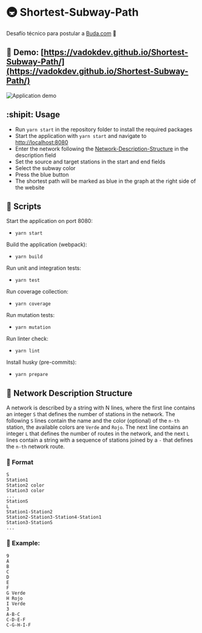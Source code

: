 # :metro: Shortest-Subway-Path

Desafío técnico para postular a [Buda.com](https://www.buda.com/) :tada:

## :space_invader: Demo: [https://vadokdev.github.io/Shortest-Subway-Path/](https://vadokdev.github.io/Shortest-Subway-Path/)
![Application demo](https://vadokdev.github.io/Shortest-Subway-Path/demo.png)

## :shipit: Usage 

- Run ```yarn start``` in the repository folder to install the required packages
- Start the application with ```yarn start``` and navigate to [http://localhost:8080](http://localhost:8080)
- Enter the network following the [Network-Description-Structure](##Network-Description-Structure) in the description field
- Set the source and target stations in the start and end fields
- Select the subway color
- Press the blue button
- The shortest path will be marked as blue in the graph at the right side of the website

## :memo: Scripts

Start the application on port 8080: 
* ```yarn start```

Build the application (webpack): 
* ```yarn build```

Run unit and integration tests: 
* ```yarn test```

Run coverage collection: 
* ```yarn coverage```

Run mutation tests: 
* ```yarn mutation```

Run linter check: 
* ```yarn lint```

Install husky (pre-commits): 
* ```yarn prepare```

## :steam_locomotive: Network Description Structure

A network is described by a string with N lines, where the first line contains an integer ```S``` that defines the number of stations in the network. The following ```S``` lines contain the name and the color (optional) of the ```n-th``` station, the available colors are ```Verde``` and ```Rojo```. The next line contains an integer ```L``` that defines the number of routes in the network, and the next ```L``` lines contain a string with a sequence of stations joined by a ```-``` that defines the ```n-th``` network route.

### :blue_book: Format
```
S
Station1
Station2 color
Station3 color
...
StationS
L
Station1-Station2
Station2-Station3-Station4-Station1
Station3-StationS
...
```

### :green_book: Example: 
```
9
A
B
C
D
E
F
G Verde
H Rojo
I Verde
3
A-B-C
C-D-E-F
C-G-H-I-F
```